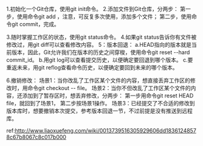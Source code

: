 1.初始化一个Git仓库，使用git init命令。
2.添加文件到Git仓库，分两步：
  第一步，使用命令git add <file>，注意，可反复多次使用，添加多个文件；
  第二步，使用命令git commit，完成。
  
3.随时掌握工作区的状态，使用git status命令。
4.如果git status告诉你有文件被修改过，用git diff可以查看修改内容。
5：版本回退：
  a.HEAD指向的版本就是当前版本，因此，Git允许我们在版本的历史之间穿梭，使用命令git reset --hard commit_id。
  b.用git log可以查看提交历史，以便确定要回退到哪个版本。
  c.要重返未来，用git reflog查看命令历史，以便确定要回到未来的哪个版本。

6.撤销修改：
  场景1：当你改乱了工作区某个文件的内容，想直接丢弃工作区的修改时，用命令git checkout -- file。 
  场景2：当你不但改乱了工作区某个文件的内容，还添加到了暂存区时，想丢弃修改，分两步：
        第一步用命令git reset HEAD file，就回到了场景1，
        第二步按场景1操作。
  场景3：已经提交了不合适的修改到版本库时，想要撤销本次提交，参考版本回退一节，不过前提是没有推送到远程库。
  
  ref:http://www.liaoxuefeng.com/wiki/0013739516305929606dd18361248578c67b8067c8c017b000
